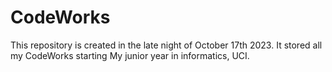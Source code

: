 # CodeWorks
This repository is created in the late night of October 17th 2023. It stored all my CodeWorks starting My junior year in informatics, UCI.
